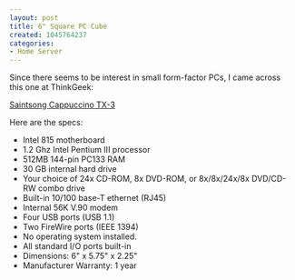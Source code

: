 ```yaml
--- 
layout: post
title: 6" Square PC Cube
created: 1045764237
categories: 
- Home Server
---
```

Since there seems to be interest in small form-factor PCs, I came across this one at ThinkGeek:

<a href="http://www.thinkgeek.com/computing/handhelds/5a98/">Saintsong Cappuccino TX-3</a>

Here are the specs:

*	Intel 815 motherboard 
*	1.2 Ghz Intel Pentium III processor 
*	512MB 144-pin PC133 RAM 
*	30 GB internal hard drive 
*	Your choice of 24x CD-ROM, 8x DVD-ROM, or 8x/8x/24x/8x DVD/CD-RW combo drive 
*	Built-in 10/100 base-T ethernet (RJ45) 
*	Internal 56K V.90 modem 
*	Four USB ports (USB 1.1) 
*	Two FireWire ports (IEEE 1394) 
*	No operating system installed. 
*	All standard I/O ports built-in
*	Dimensions: 6" x 5.75" x 2.25"
*	Manufacturer Warranty: 1 year
